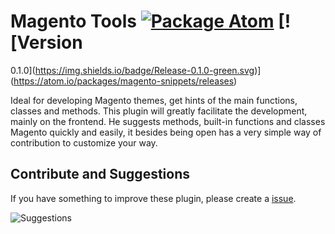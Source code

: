 # Magento Tools [![Package Atom](https://img.shields.io/badge/Package-Atom-blue.svg)](https://atom.io/packages/magento-snippets) [![Version 
0.1.0](https://img.shields.io/badge/Release-0.1.0-green.svg)](https://atom.io/packages/magento-snippets/releases)


Ideal for developing Magento themes, get hints of the main functions, classes and methods. This plugin will greatly facilitate the development, mainly on the frontend. He suggests methods, built-in functions and classes Magento quickly and easily, it besides being open has a very simple way of contribution to customize your way.


**Contribute and Suggestions**
----------
If you have something to improve these plugin, please create a [issue](https://github.com/rafaelstz/atom-magento-snnipets/issues).


![Suggestions](https://f.cloud.github.com/assets/69169/2290250/c35d867a-a017-11e3-86be-cd7c5bf3ff9b.gif)
